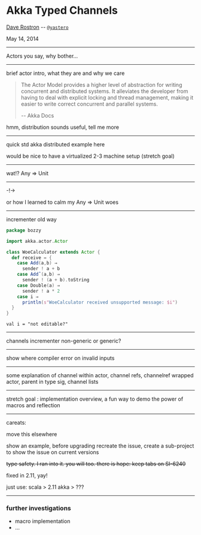 # Akka Typed Channels

[Dave Rostron](http://github.com/drostron) -- [`@yastero`](http://twitter.com/yastero)

May 14, 2014

-----

Actors you say, why bother...

-----

brief actor intro, what they are and why we care

> The Actor Model provides a higher level of abstraction for writing concurrent and distributed systems. It alleviates the developer from having to deal with explicit locking and thread management, making it easier to write correct concurrent and parallel systems. 
>
> -- Akka Docs

hmm, distribution sounds useful, tell me more

-----

quick std akka distributed example here

would be nice to have a virtualized 2-3 machine setup (stretch goal)

-----

wat!? Any ⇒ Unit

-----

-!->

or how I learned to calm my Any ⇒ Unit woes

-----

incrementer old way

~~~{.scala contenteditable=true}
package bozzy

import akka.actor.Actor

class WoeCalculator extends Actor {
  def receive = {
    case Add(a,b) ⇒
      sender ! a + b
    case Addˆ(a,b) ⇒
      sender ! (a + b).toString
    case Double(a) ⇒
      sender ! a * 2
    case i ⇒
      println(s"WoeCalculator received unsupported message: $i")
  }
}
~~~

~~~{.scala}
val i = "not editable?"
~~~

-----

channels incrementer
non-generic or generic?

-----

show where compiler error on invalid inputs

-----

some explanation of channel within actor, channel refs, channelref wrapped actor, parent in type sig, channel lists

-----

stretch goal : implementation overview, a fun way to demo the power of macros and reflection

-----

careats:

move this elsewhere

show an example, before upgrading recreate the issue, create a sub-project to show the issue on current versions

~~type safety. I ran into it. you will too.
there is hope: keep tabs on SI-6240~~

fixed in 2.11, yay!

just use:
scala > 2.11
akka > ???

-----

### further investigations
- macro implementation
- …